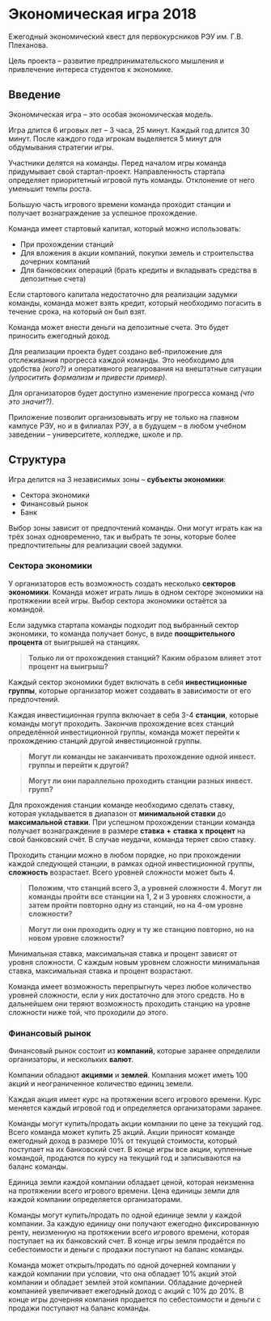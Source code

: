 # Экономическая игра 2018

Ежегодный экономический квест для первокурсников РЭУ им. Г.В. Плеханова.

Цель проекта – развитие предпринимательского мышления и привлечение интереса студентов к экономике.

## Введение
Экономическая игра – это особая экономическая модель.

Игра длится 6 игровых лет – 3 часа, 25 минут. Каждый год длится 30 минут. После каждого года игрокам выделяется 5 минут для обдумывания стратегии игры.

Участники делятся на команды. Перед началом игры команда придумывает свой стартап-проект. Направленность стартапа определяет приоритетный игровой путь команды. Отклонение от него уменьшит темпы роста.

Большую часть игрового времени команда проходит станции и получает вознаграждение за успешное прохождение.

Команда имеет стартовый капитал, который можно использовать:

* При прохождении станций
* Для вложения в акции компаний, покупки земель и строительства дочерних компаний
* Для банковских операций (брать кредиты и вкладывать средства в депозитные счета)

Если стартового капитала недостаточно для реализации задумки команды, команда может взять кредит, который необходимо погасить в течение срока, на который он был взят.

Команда может внести деньги на депозитные счета. Это будет приносить ежегодный доход.

Для реализации проекта будет создано веб-приложение для отслеживания прогресса каждой команды. Это необходимо для удобства *(кого?)* и оперативного реагирования на внештатные ситуации *(упроситить формализм и привести пример)*.

Для организаторов будет доступно изменение прогресса команд *(что это значит?)*.

Приложение позволит организовывать игру не только на главном кампусе РЭУ, но и в филиалах РЭУ, а в будущем – в любом учебном заведении – университете, колледже, школе и пр.

## Структура

Игра делится на 3 независимых зоны – **субъекты экономики**:

* Сектора экономики
* Финансовый рынок
* Банк

Выбор зоны зависит от предпочтений команды. Они могут играть как на трёх зонах одновременно, так и выбрать те зоны, которые более предпочтительны для реализации своей задумки.

### Сектора экономики

У организаторов есть возможность создать несколько **секторов экономики**. Команда может играть лишь в одном секторе экономики на протяжении всей игры. Выбор сектора экономики остаётся за командой.

Если задумка стартапа команды подходит под выбранный сектор экономики, то команда получает бонус, в виде **поощрительного процента** от выигрышей на станциях.

>**Только ли от прохождения станций?**
>**Каким образом влияет этот процент на выигрыш?**

Каждый сектор экономики будет включать в себя **инвестиционные группы**, которые организатор может создавать в зависимости от его предпочтений.

Каждая инвестиционная группа включает в себя 3-4 **станции**, которые команды могут проходить. Закончив прохождение всех станций определённой инвестиционной группы, команда может перейти к прохождению станций другой инвестиционной группы.

>**Могут ли команды не заканчивать прохождение одной инвест. группы и перейти к другой?**

>**Могут ли они параллельно проходить станции разных инвест. групп?**

Для прохождения станции команде необходимо сделать ставку, которая укладывается в диапазон от **минимальной ставки** до **максимальной ставки**. При успешном прохождении станции команда получает вознаграждение в размере **ставка** **+** **ставка** **x** **процент** на свой банковский счёт. В случае неудачи, команда теряет свою ставку.

Проходить станции можно в любом порядке, но при прохождении каждой следующей станции, в рамках одной инвестиционной группы, **сложность** возрастает. Всего уровней сложности может быть 4.

>**Положим, что станций всего 3, а уровней сложности 4. Могут ли команды пройти все станции на 1, 2 и 3 уровнях сложности, а затем пройти повторно одну из станций, но на 4-ом уровне сложности?**

>**Могут ли они проходить одну и ту же станцию повторно, но на новом уровне сложности?**

Минимальная ставка, максимальная ставка и процент зависят от уровня сложности. С каждым новым уровнем сложности минимальная ставка, максимальная ставка и процент возрастают.

Команда имеет возможность перепрыгнуть через любое количество уровней сложности, если у них достаточно для этого средств. Но в дальнейшем они теряют возможность проходить станцию на уровне сложности ниже той, что проходили до этого.

### Финансовый рынок

Финансовый рынок состоит из **компаний**, которые заранее определили организаторы, и нескольких **валют**.

Компании обладают **акциями** и **землей**. Компания может иметь 100 акций и неограниченное количество единиц земели.

Каждая акция имеет курс на протяжении всего игрового времени. Курс меняется каждый игровой год и определяется организаторами заранее.

Команды могут купить/продать акции компании по цене за текущий год. Всего команда может купить 25 акций. Акции приносят команде ежегодный доход в размере 10% от текущей стоимости, который поступает на их банковский счет. В конце игры все акции, купленные командой, продаются по курсу на текущий год и записываются на баланс команды.

Единица земли каждой компании обладает ценой, которая неизменна на протяжении всего игрового времени. Цена единицы земли для каждой компании определяется организаторами.

Команды могут купить/продать по одной единице земли у каждой компании. За каждую единицу они получают ежегодно фиксированную ренту, неизменную на протяжении всего игрового времени, которая поступает на их банковский счет. В конце игры земля продаётся по себестоимости и деньги с продажи поступают на баланс команды.

Команда может открыть/продать по одной дочерней компании у каждой компании при условии, что она обладает 10% акций этой компании и обладает землей этой компании. Обладание дочерней компанией увеличивает ежегодный доход с акций с 10% до 20%. В конце игры дочерняя компания продается по себестоимости и деньги с продажи поступают на баланс команды.
